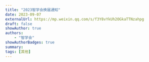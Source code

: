 ```yaml
---
title: "2023智学会换届通知"
date: 2023-09-07
externalUrl: https://mp.weixin.qq.com/s/f3Y8vYkUh2OGkaTTNzahpg
draft: false
showAuthor: true
authors:
    - "智学会"
showAuthorBadges: true
summary: 
tags: [其他]
---
```

